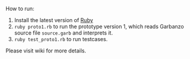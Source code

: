 How to run:

1. Install the latest version of [Ruby](https://www.ruby-lang.org/ja/downloads/)
2. `ruby proto1.rb` to run the prototype version 1, which reads Garbanzo source file `source.garb` and interprets it.
3. `ruby test_proto1.rb` to run testcases.

Please visit wiki for more details.
